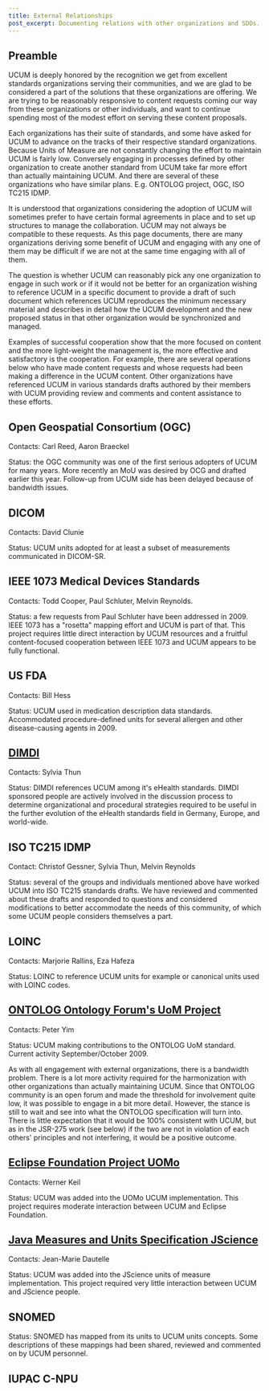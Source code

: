 ```yaml
--- 
title: External Relationships
post_excerpt: Documenting relations with other organizations and SDOs. 
---
```


## Preamble

UCUM is deeply honored by the recognition we get from excellent standards organizations serving their communities, and we are glad to be considered a part of the solutions that these organizations are offering. We are trying to be reasonably responsive to content requests coming our way from these organizations or other individuals, and want to continue spending most of the modest effort on serving these content proposals.

Each organizations has their suite of standards, and some have asked for UCUM to advance on the tracks of their respective standard organizations. Because Units of Measure are not constantly changing the effort to maintain UCUM is fairly low. Conversely engaging in processes defined by other organization to create another standard from UCUM take far more effort than actually maintaining UCUM. And there are several of these organizations who have similar plans. E.g. ONTOLOG project, OGC, ISO TC215 IDMP.

It is understood that organizations considering the adoption of UCUM will sometimes prefer to have certain formal agreements in place and to set up structures to manage the collaboration. UCUM may not always be compatible to these requests. As this page documents, there are many organizations deriving some benefit of UCUM and engaging with any one of them may be difficult if we are not at the same time engaging with all of them.

The question is whether UCUM can reasonably pick any one organization to engage in such work or if it would not be better for an organization wishing to reference UCUM in a specific document to provide a draft of such document which references UCUM reproduces the minimum necessary material and describes in detail how the UCUM development and the new proposed status in that other organization would be synchronized and managed.

Examples of successful cooperation show that the more focused on content and the more light-weight the management is, the more effective and satisfactory is the cooperation. For example, there are several operations below who have made content requests and whose requests had been making a difference in the UCUM content. Other organizations have referenced UCUM in various standards drafts authored by their members with UCUM providing review and comments and content assistance to these efforts.

## Open Geospatial Consortium (OGC)

Contacts: Carl Reed, Aaron Braeckel

Status: the OGC community was one of the first serious adopters of UCUM for many years. More recently an MoU was desired by OCG and drafted earlier this year. Follow-up from UCUM side has been delayed because of bandwidth issues.

## DICOM

Contacts: David Clunie

Status: UCUM units adopted for at least a subset of measurements communicated in DICOM-SR.

## IEEE 1073 Medical Devices Standards

Contacts: Todd Cooper, Paul Schluter, Melvin Reynolds.

Status: a few requests from Paul Schluter have been addressed in 2009. IEEE 1073 has a "rosetta" mapping effort and UCUM is part of that. This project requires little direct interaction by UCUM resources and a fruitful content-focused cooperation between IEEE 1073 and UCUM appears to be fully functional.

## US FDA

Contacts: Bill Hess

Status: UCUM used in medication description data standards. Accommodated procedure-defined units for several allergen and other disease-causing agents in 2009.

## [DIMDI](http://www.dimdi.de/static/de/ehealth/ucum/)

Contacts: Sylvia Thun

Status: DIMDI references UCUM among it's eHealth standards. DIMDI sponsored people are actively involved in the discussion process to determine organizational and procedural strategies required to be useful in the further evolution of the eHealth standards field in Germany, Europe, and world-wide.

## ISO TC215 IDMP

Contact: Christof Gessner, Sylvia Thun, Melvin Reynolds

Status: several of the groups and individuals mentioned above have worked UCUM into ISO TC215 standards drafts. We have reviewed and commented about these drafts and responded to questions and considered modifications to better accommodate the needs of this community, of which some UCUM people considers themselves a part.

## LOINC

Contacts: Marjorie Rallins, Eza Hafeza

Status: LOINC to reference UCUM units for example or canonical units used with LOINC codes.

## [ONTOLOG Ontology Forum's UoM Project](http://ontolog.cim3.net/cgi-bin/wiki.pl?UoM_Ontology_Standard)

Contacts: Peter Yim

Status: UCUM making contributions to the ONTOLOG UoM standard. Current activity September/October 2009.

As with all engagement with external organizations, there is a bandwidth problem. There is a lot more activity required for the harmonization with other organizations than actually maintaining UCUM. Since that ONTOLOG community is an open forum and made the threshold for involvement quite low, it was possible to engage in a bit more detail. However, the stance is still to wait and see into what the ONTOLOG specification will turn into. There is little expectation that it would be 100% consistent with UCUM, but as in the JSR-275 work (see below) if the two are not in violation of each others' principles and not interfering, it would be a positive outcome.

## [Eclipse Foundation Project UOMo](http://eclipse.org/proposals/uomo)

Contacts: Werner Keil

Status: UCUM was added into the UOMo UCUM implementation. This project requires moderate interaction between UCUM and Eclipse Foundation.

## [Java Measures and Units Specification JScience](http://kenai.com/projects/jscience)

Contacts: Jean-Marie Dautelle

Status: UCUM was added into the JScience units of measure implementation. This project required very little interaction between UCUM and JScience people.

## SNOMED

Status: SNOMED has mapped from its units to UCUM units concepts. Some descriptions of these mappings had been shared, reviewed and commented on by UCUM personnel.

## IUPAC C-NPU
